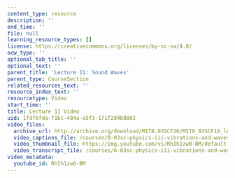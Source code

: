 ```yaml
---
content_type: resource
description: ''
end_time: ''
file: null
learning_resource_types: []
license: https://creativecommons.org/licenses/by-nc-sa/4.0/
ocw_type: ''
optional_tab_title: ''
optional_text: ''
parent_title: 'Lecture 11: Sound Waves'
parent_type: CourseSection
related_resources_text: ''
resource_index_text: ''
resourcetype: Video
start_time: ''
title: Lecture 11 Video
uid: 1fdfbfda-f1bc-484a-a5f3-171f284b8802
video_files:
  archive_url: http://archive.org/download/MIT8.03SCF16/MIT8_03SCF16_lec11_300k.mp4
  video_captions_file: /courses/8-03sc-physics-iii-vibrations-and-waves-fall-2016/21e0241153d458c4a77ea9e842d7f08e_RhIh1zw0-BM.vtt
  video_thumbnail_file: https://img.youtube.com/vi/RhIh1zw0-BM/default.jpg
  video_transcript_file: /courses/8-03sc-physics-iii-vibrations-and-waves-fall-2016/e9a488cd6d669dfa29b2f7572c097ee2_RhIh1zw0-BM.pdf
video_metadata:
  youtube_id: RhIh1zw0-BM
---
```


